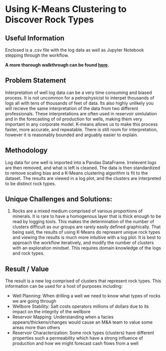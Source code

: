 # Using K-Means Clustering to Discover Rock Types 

## Useful Information

Enclosed is a .csv file with the log data as well as Jupyter Notebook stepping through the workflow. 

**A more thorough walkthrough can be found [here](https://johnodonnell123.github.io/pages/page_cluster.html).**

## Problem Statement

Interpretation of well log data can be a very time consuming and biased process. It is not uncommon for a petrophysicist to interpet thousands of logs all with tens of thousands of feet of data. Its also highly unlikely you will recieve the same interpretation of the data from two different professionals. These interpretations are often used in reservoir 
simlulation and in the forecasting of oil production for wells, making them very important in any corporate model. K-means allows us to make this process faster, more accurate,
and repeatable. There is still room for interpretation, however it is reasonably bounded and arguably easier to explain. 

## Methodology

Log data for one well is imported into a Pandas DataFrame. Irrelevent logs are then removed, and what is left is cleaned. The data is then standardized to remove scaling bias and
a K-Means clustering algorithm is fit to the dataset. The results are viewed in a log plot, and the clusters are interpreted to be distinct rock types.

## Unique Challenges and Solutions:
  1. Rocks are a mixed medium comprised of various proportions of minerals. It is rare to have a homogenous layer that is thick enough to be read by logging tools. This makes the determination of the number of clusters difficult as our groups are rarely easily defined graphically. That being said, the results of using K-Means do represent unique rock types and viewing the results is much more intuitive with a log plot. It is best to approach the workflow iteratively, and modify the number of clusters with an exploration mindset. This requires domain knowledge of the logs and rock types.
 
## Result / Value

The result is a new log comprised of clusters that represent rock types. This information can be used for a host of purposes including:
- Well Planning: When drilling a well we need to know what types of rocks we are going through
- Wellbore Stability: Salt costs operators millions of dollars due to its impact on the integrity of the wellbore
- Reservoir Mapping: Understanding when a facies appears/thickens/changes would cause an M&A team to value some areas more than others
- Reservoir Characterization: Some rock types (clusters) have different properties such a permeability which have a strong influence of production and how we might forecast cash flows from a well
